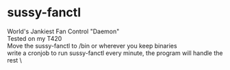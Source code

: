 # sussy-fanctl

World's Jankiest Fan Control "Daemon" \
Tested on my T420 \
Move the sussy-fanctl to /bin or wherever you keep binaries \
write a cronjob to run sussy-fanctl every minute, the program will handle the rest \
